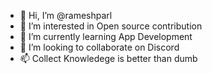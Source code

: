 - 👋 Hi, I’m @rameshparl
- 👀 I’m interested in Open source contribution
- 🌱 I’m currently learning App Development
- 💞️ I’m looking to collaborate on Discord
- 📫 Collect Knowledege is better than dumb 

